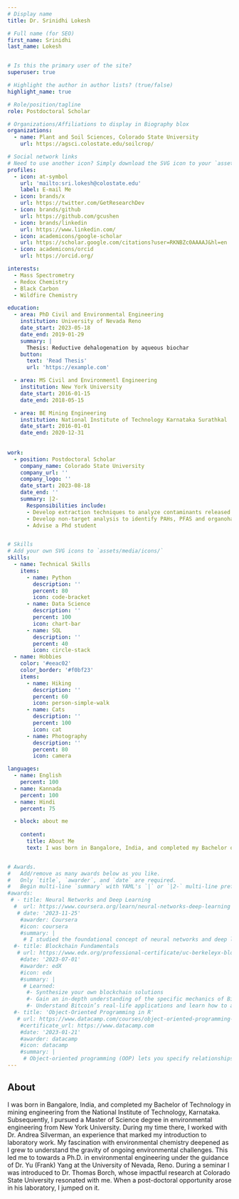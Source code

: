 ```yaml
---
# Display name
title: Dr. Srinidhi Lokesh

# Full name (for SEO)
first_name: Srinidhi
last_name: Lokesh


# Is this the primary user of the site?
superuser: true

# Highlight the author in author lists? (true/false)
highlight_name: true

# Role/position/tagline
role: Postdoctoral Scholar

# Organizations/Affiliations to display in Biography blox
organizations:
  - name: Plant and Soil Sciences, Colorado State University
    url: https://agsci.colostate.edu/soilcrop/

# Social network links
# Need to use another icon? Simply download the SVG icon to your `assets/media/icons/` folder.
profiles:
  - icon: at-symbol
    url: 'mailto:sri.lokesh@colostate.edu'
    label: E-mail Me
  - icon: brands/x
    url: https://twitter.com/GetResearchDev
  - icon: brands/github
    url: https://github.com/gcushen
  - icon: brands/linkedin
    url: https://www.linkedin.com/
  - icon: academicons/google-scholar
    url: https://scholar.google.com/citations?user=RKNBZc0AAAAJ&hl=en
  - icon: academicons/orcid
    url: https://orcid.org/

interests:
  - Mass Spectrometry
  - Redox Chemistry
  - Black Carbon
  - Wildfire Chemistry

education:
  - area: PhD Civil and Environmental Engineering 
    institution: University of Nevada Reno
    date_start: 2023-05-18
    date_end: 2019-01-29
    summary: |
      Thesis: Reductive dehalogenation by aqueous biochar 
    button:
      text: 'Read Thesis'
      url: 'https://example.com'

  - area: MS Civil and Environmentl Engineering
    institution: New York University
    date_start: 2016-01-15
    date_end: 2018-05-15

  - area: BE Mining Engineering
    institution: National Institute of Technology Karnataka Surathkal
    date_start: 2016-01-01
    date_end: 2020-12-31
      
      
work:
  - position: Postdoctoral Scholar
    company_name: Colorado State University
    company_url: ''
    company_logo: ''
    date_start: 2023-08-18
    date_end: ''
    summary: |2-
      Responsibilities include:
      - Develop extraction techniques to analyze contaminants released from controlled structural material burns
      - Develop non-target analysis to identify PAHs, PFAS and organohalogens released during structural materials burn 
      - Advise a Phd student


# Skills
# Add your own SVG icons to `assets/media/icons/`
skills:
  - name: Technical Skills
    items:
      - name: Python
        description: ''
        percent: 80
        icon: code-bracket
      - name: Data Science
        description: ''
        percent: 100
        icon: chart-bar
      - name: SQL
        description: ''
        percent: 40
        icon: circle-stack
  - name: Hobbies
    color: '#eeac02'
    color_border: '#f0bf23'
    items:
      - name: Hiking
        description: ''
        percent: 60
        icon: person-simple-walk
      - name: Cats
        description: ''
        percent: 100
        icon: cat
      - name: Photography
        description: ''
        percent: 80
        icon: camera

languages:
  - name: English
    percent: 100
  - name: Kannada
    percent: 100
  - name: Hindi
    percent: 75

  - block: about me
    
    content:
      title: About Me
      text: I was born in Bangalore, India, and completed my Bachelor of Technology in mining engineering from the National Institute of Technology, Karnataka. Subsequently, I pursued a Master of Science degree in environmental engineering from New York University. During my time there, I worked with Dr. Andrea Silverman, an experience that marked my introduction to laboratory work. My fascination with environmental chemistry deepened as I grew to understand the gravity of ongoing environmental challenges. This led me to towards a Ph.D. in environmental engineering under the guidance of Dr. Yu (Frank) Yang at the University of Nevada, Reno. During a seminar I was introduced to Dr. Thomas Borch, whose impactful research at Colorado State University resonated with me. When a post-doctoral opportunity arose in his laboratory, I jumped on it.


# Awards.
#   Add/remove as many awards below as you like.
#   Only `title`, `awarder`, and `date` are required.
#   Begin multi-line `summary` with YAML's `|` or `|2-` multi-line prefix and indent 2 spaces below.
#awards:
 # - title: Neural Networks and Deep Learning
  #  url: https://www.coursera.org/learn/neural-networks-deep-learning
   # date: '2023-11-25'
    #awarder: Coursera
    #icon: coursera
    #summary: |
     # I studied the foundational concept of neural networks and deep learning. By the end, I was familiar with the significant technological trends driving the rise of deep learning; build, train, and apply fully connected deep neural networks; implement efficient (vectorized) neural networks; identify key parameters in a neural network’s architecture; and apply deep learning to your own applications.
  #- title: Blockchain Fundamentals
   # url: https://www.edx.org/professional-certificate/uc-berkeleyx-blockchain-fundamentals
    #date: '2023-07-01'
    #awarder: edX
    #icon: edx
    #summary: |
     # Learned:
      #- Synthesize your own blockchain solutions
      #- Gain an in-depth understanding of the specific mechanics of Bitcoin
      #- Understand Bitcoin’s real-life applications and learn how to attack and destroy #Bitcoin, Ethereum, smart contracts and Dapps, and alternatives to Bitcoin’s Proof-of-Work consensus algorithm
  #- title: 'Object-Oriented Programming in R'
   # url: https://www.datacamp.com/courses/object-oriented-programming-with-s3-and-r6-in-r
    #certificate_url: https://www.datacamp.com
    #date: '2023-01-21'
    #awarder: datacamp
    #icon: datacamp
    #summary: |
     # Object-oriented programming (OOP) lets you specify relationships between functions and the objects that they can act on, helping you manage complexity in your code. This is an intermediate level course, providing an introduction to OOP, using the S3 and R6 systems. S3 is a great day-to-day R programming tool that simplifies some of the functions that you write. R6 is especially useful for industry-specific analyses, working with web APIs, and building GUIs.
---
```


## About

I was born in Bangalore, India, and completed my Bachelor of Technology in mining engineering from the National Institute of Technology, Karnataka. Subsequently, I pursued a Master of Science degree in environmental engineering from New York University. During my time there, I worked with Dr. Andrea Silverman, an experience that marked my introduction to laboratory work. My fascination with environmental chemistry deepened as I grew to understand the gravity of ongoing environmental challenges. This led me to towards a Ph.D. in environmental engineering under the guidance of Dr. Yu (Frank) Yang at the University of Nevada, Reno. During a seminar I was introduced to Dr. Thomas Borch, whose impactful research at Colorado State University resonated with me. When a post-doctoral opportunity arose in his laboratory, I jumped on it.

